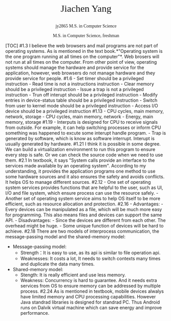 <p align="center" style="font-family: Times New Roman ;font-size:30px">Jiachen Yang</p>
<p align="center" style="font-family: Times New Roman">jy2865  M.S. in Computer Science</p>
<p align="center" style="font-family: Times New Roman">M.S. in Computer Science, freshman</p>
[TOC]
#1.3
I believe the web browsers and mail programs are not part of operating systems. As is mentioned in the text book.*"Operating system is the one program running at all times on the computer"*. Web brosers will not run at all times on the computer. From other point of view, operating systems should manage the hardware and provide service for the application, however, web browsers do not manage hardware and they provide service for people.
#1.6
- Set timer should be a privileged instruction
- Read time is not a instructions instruction
- Clear memory should be a privileged instruction
- Issue a trap is not a privileged instruction
- Trun off interupt should be a privileged instruction
- Modify entries in device-status table should be a privileged instruction
- Switch from user to kernel mode should be a privileged instruction
- Access I/O device should be a privileged instruction
#1.13
- CPU cycles, main memory, network, storage
- CPU cycles, main memory, network
- Energy, main memory, storage
#1.19
- Interputs is designed for CPU to receive signals from outside. For example, it can help switching processes or inform CPU something was happened to excute some interupt handle program.
- Trap is generated by software, which is know as software interrupt. Interupt is usually generated by hardware.
#1.21
I think it is possible in some degree. We can build a virtualization environment to run this program to ensure every step is safe. Or we can check the source code when we need to use them.
#2.1 
In textbook, it says "System calls provide an interface to the services made available by an operating system". According to my understanding, it provides the application programs one method to use some hardware sources and it also ensures the safety and avoids conflicts. It helps OS to manage different sources.
#2.12
- One set of operating system services provides functions that are helpful to the user, such as UI, I/O and file system, which ensure process can use the resource safely.
- Another set of operating system service aims to help OS itself to be more efficient, such as resource allocation and protection.
#2.16
- Advantages: 
    - Every devices can be manipulated as a file, which will be much more easy for programming. This also means files and devices can support the same API.
- Disadvantages:
    - Since the devices are different from each other. The overhead might be huge.
    - Some unique function of devices will be hard to achieve.
#2.18
There are two models of interprocess communication, the message-passing model and the shared-memory model:

- Message-passing model:
    - Strength：It is easy to use, as its api is similar to file operation api.
    - Weaknesses: It costs a lot, It needs to switch contexts many times and duplicate the data many times.
- Shared-memory model:
    - Stength: It is really efficient and use less memory.
    - Weakness: Concurrency is hard to guarantee. And it needs extra services from OS to ensure memory can be addressed by multiple process.
#2.24
As is mentioned in textbook, mobile devices alwalys have limited memory and CPU processing capabilities. However Java standrad libraries is designed for standrad PC. Thus Android runs on Dalvik virtual machine which can save energy and improve performance.











